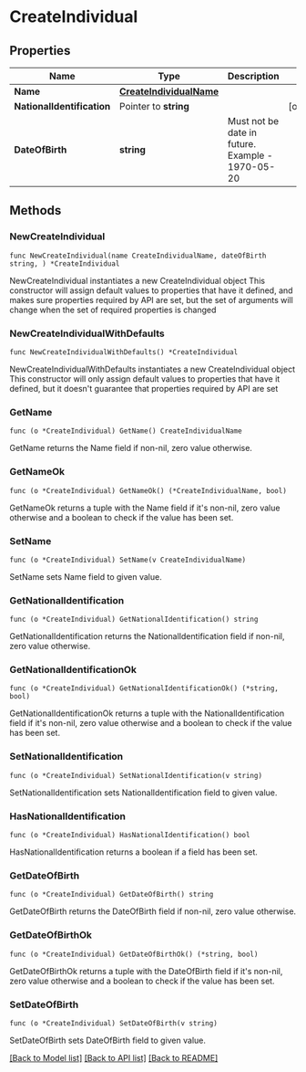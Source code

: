 # CreateIndividual

## Properties

Name | Type | Description | Notes
------------ | ------------- | ------------- | -------------
**Name** | [**CreateIndividualName**](CreateIndividualName.md) |  | 
**NationalIdentification** | Pointer to **string** |  | [optional] 
**DateOfBirth** | **string** | Must not be date in future. Example - 1970-05-20 | 

## Methods

### NewCreateIndividual

`func NewCreateIndividual(name CreateIndividualName, dateOfBirth string, ) *CreateIndividual`

NewCreateIndividual instantiates a new CreateIndividual object
This constructor will assign default values to properties that have it defined,
and makes sure properties required by API are set, but the set of arguments
will change when the set of required properties is changed

### NewCreateIndividualWithDefaults

`func NewCreateIndividualWithDefaults() *CreateIndividual`

NewCreateIndividualWithDefaults instantiates a new CreateIndividual object
This constructor will only assign default values to properties that have it defined,
but it doesn't guarantee that properties required by API are set

### GetName

`func (o *CreateIndividual) GetName() CreateIndividualName`

GetName returns the Name field if non-nil, zero value otherwise.

### GetNameOk

`func (o *CreateIndividual) GetNameOk() (*CreateIndividualName, bool)`

GetNameOk returns a tuple with the Name field if it's non-nil, zero value otherwise
and a boolean to check if the value has been set.

### SetName

`func (o *CreateIndividual) SetName(v CreateIndividualName)`

SetName sets Name field to given value.


### GetNationalIdentification

`func (o *CreateIndividual) GetNationalIdentification() string`

GetNationalIdentification returns the NationalIdentification field if non-nil, zero value otherwise.

### GetNationalIdentificationOk

`func (o *CreateIndividual) GetNationalIdentificationOk() (*string, bool)`

GetNationalIdentificationOk returns a tuple with the NationalIdentification field if it's non-nil, zero value otherwise
and a boolean to check if the value has been set.

### SetNationalIdentification

`func (o *CreateIndividual) SetNationalIdentification(v string)`

SetNationalIdentification sets NationalIdentification field to given value.

### HasNationalIdentification

`func (o *CreateIndividual) HasNationalIdentification() bool`

HasNationalIdentification returns a boolean if a field has been set.

### GetDateOfBirth

`func (o *CreateIndividual) GetDateOfBirth() string`

GetDateOfBirth returns the DateOfBirth field if non-nil, zero value otherwise.

### GetDateOfBirthOk

`func (o *CreateIndividual) GetDateOfBirthOk() (*string, bool)`

GetDateOfBirthOk returns a tuple with the DateOfBirth field if it's non-nil, zero value otherwise
and a boolean to check if the value has been set.

### SetDateOfBirth

`func (o *CreateIndividual) SetDateOfBirth(v string)`

SetDateOfBirth sets DateOfBirth field to given value.



[[Back to Model list]](../README.md#documentation-for-models) [[Back to API list]](../README.md#documentation-for-api-endpoints) [[Back to README]](../README.md)


